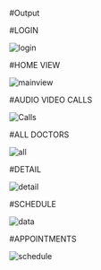 #Output

#LOGIN

![login](https://github.com/user-attachments/assets/37235072-2d7b-4245-8ec7-460513a02f6a)


#HOME VIEW



![mainview](https://github.com/user-attachments/assets/134b526f-7fce-4510-9b63-88f6a7eaa6ab)



#AUDIO VIDEO CALLS


![Calls](https://github.com/user-attachments/assets/1a67758d-7faf-49bb-8591-f04183a54acf)



#ALL DOCTORS


![all](https://github.com/user-attachments/assets/8f659e40-1bf9-4b10-907c-4feb7400f5c3)



#DETAIL


![detail](https://github.com/user-attachments/assets/9ff0b6bb-745c-4ea4-ae78-81b9d23f6284)



#SCHEDULE


![data](https://github.com/user-attachments/assets/361198a8-aae5-4f72-ab23-eb579132b890)



#APPOINTMENTS


![schedule](https://github.com/user-attachments/assets/62377c56-0adb-4cab-9ad1-b7f862f33b53)

